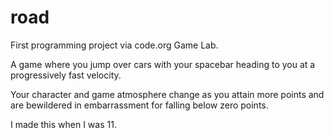 # road
First programming project via code.org Game Lab.

A game where you jump over cars with your spacebar heading to you at a progressively fast velocity.

Your character and game atmosphere change as you attain more points and are bewildered in embarrassment for falling below zero points.

I made this when I was 11.

